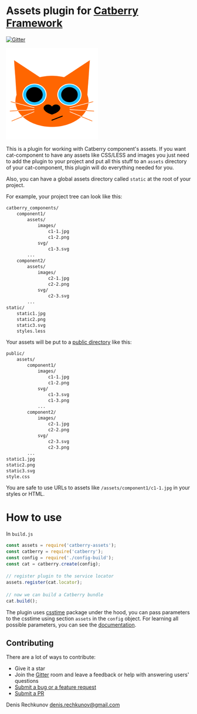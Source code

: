 # Assets plugin for [Catberry Framework](https://github.com/catberry/catberry)

[![Gitter](https://badges.gitter.im/Join%20Chat.svg)](https://gitter.im/catberry/main?utm_source=badge&utm_medium=badge&utm_campaign=pr-badge&utm_content=body_badge)

![Catberry](https://raw.githubusercontent.com/catberry/catberry/master/docs/images/logo.png)

This is a plugin for working with Catberry component's assets.
If you want cat-component to have any assets like CSS/LESS and images
you just need to add the plugin to your project and put all this stuff
to an `assets` directory of your cat-component, this plugin
will do everything needed for you.

Also, you can have a global assets directory called `static` at the root
of your project.

For example, your project tree can look like this:

```
catberry_components/
	component1/
		assets/
			images/
				c1-1.jpg
				c1-2.png
			svg/
				c1-3.svg
		...
	component2/
		assets/
			images/
				c2-1.jpg
				c2-2.png
			svg/
				c2-3.svg
		...
static/
	static1.jpg
	static2.png
	static3.svg
	styles.less
```

Your assets will be put to a [public directory](https://github.com/catberry/catberry/blob/master/docs/index.md#config) like this:

```
public/
	assets/
		component1/
			images/
				c1-1.jpg
				c1-2.png
			svg/
				c1-3.svg
				c1-3.png
			...
		component2/
			images/
				c2-1.jpg
				c2-2.png
			svg/
				c2-3.svg
				c2-3.png
		...
static1.jpg
static2.png
static3.svg
style.css
```
You are safe to use URLs to assets like `/assets/component1/c1-1.jpg` in your
styles or HTML.

# How to use

In `build.js`

```javascript
const assets = require('catberry-assets');
const catberry = require('catberry');
const config = require('./config-build');
const cat = catberry.create(config);

// register plugin to the service locator
assets.register(cat.locator);

// now we can build a Catberry bundle
cat.build();
```

The plugin uses [csstime](https://github.com/csstime/csstime-gulp-tasks) package under the hood, you can pass parameters
to the csstime using section `assets` in the `config` object.
For learning all possible parameters, you can see the [documentation](https://github.com/csstime/csstime-gulp-tasks/blob/master/doc/configs.md).

## Contributing

There are a lot of ways to contribute:

* Give it a star
* Join the [Gitter](https://gitter.im/catberry/main) room and leave a feedback or help with answering users' questions
* [Submit a bug or a feature request](https://github.com/catberry/catberry-assets/issues)
* [Submit a PR](https://github.com/catberry/catberry-assets/blob/develop/CONTRIBUTING.md)

Denis Rechkunov <denis.rechkunov@gmail.com>
